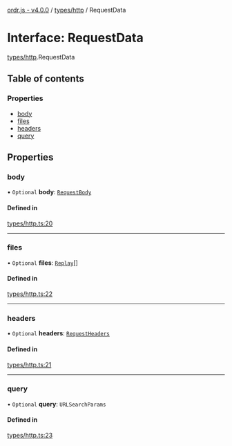 [ordr.js - v4.0.0](../README.md) / [types/http](../modules/types_http.md) / RequestData

# Interface: RequestData

[types/http](../modules/types_http.md).RequestData

## Table of contents

### Properties

- [body](types_http.RequestData.md#body)
- [files](types_http.RequestData.md#files)
- [headers](types_http.RequestData.md#headers)
- [query](types_http.RequestData.md#query)

## Properties

### body

• `Optional` **body**: [`RequestBody`](../modules/types_http.md#requestbody)

#### Defined in

[types/http.ts:20](https://github.com/LockBlock-dev/ordr.js/blob/6ed11d0/src/types/http.ts#L20)

___

### files

• `Optional` **files**: [`Replay`](../modules/types_api.md#replay)[]

#### Defined in

[types/http.ts:22](https://github.com/LockBlock-dev/ordr.js/blob/6ed11d0/src/types/http.ts#L22)

___

### headers

• `Optional` **headers**: [`RequestHeaders`](../modules/types_http.md#requestheaders)

#### Defined in

[types/http.ts:21](https://github.com/LockBlock-dev/ordr.js/blob/6ed11d0/src/types/http.ts#L21)

___

### query

• `Optional` **query**: `URLSearchParams`

#### Defined in

[types/http.ts:23](https://github.com/LockBlock-dev/ordr.js/blob/6ed11d0/src/types/http.ts#L23)
